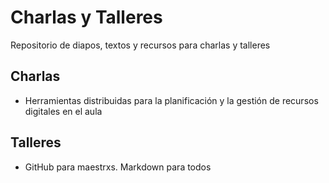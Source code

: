 # Charlas y Talleres
Repositorio de diapos, textos y recursos para charlas y talleres

## Charlas

- Herramientas distribuidas para la planificación y la gestión de recursos digitales en el aula

## Talleres

- GitHub para maestrxs. Markdown para todos
